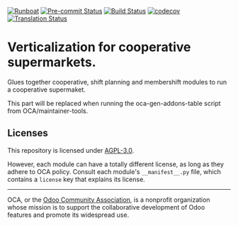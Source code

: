 [![Runboat](https://img.shields.io/badge/runboat-Try%20me-875A7B.png)](https://runboat.odoo-community.org/builds?repo=OCA/vertical-cooperative-supermarket&target_branch=12.0)
[![Pre-commit Status](https://github.com/OCA/vertical-cooperative-supermarket/actions/workflows/pre-commit.yml/badge.svg?branch=12.0)](https://github.com/OCA/vertical-cooperative-supermarket/actions/workflows/pre-commit.yml?query=branch%3A12.0)
[![Build Status](https://github.com/OCA/vertical-cooperative-supermarket/actions/workflows/test.yml/badge.svg?branch=12.0)](https://github.com/OCA/vertical-cooperative-supermarket/actions/workflows/test.yml?query=branch%3A12.0)
[![codecov](https://codecov.io/gh/OCA/vertical-cooperative-supermarket/branch/12.0/graph/badge.svg)](https://codecov.io/gh/OCA/vertical-cooperative-supermarket)
[![Translation Status](https://translation.odoo-community.org/widgets/vertical-cooperative-supermarket-14-0/-/svg-badge.svg)](https://translation.odoo-community.org/engage/vertical-cooperative-supermarket-14-0/?utm_source=widget)

<!-- /!\ do not modify above this line -->

# Verticalization for cooperative supermarkets.

Glues together cooperative, shift planning and membershift modules to run a cooperative supermaket.

<!-- /!\ do not modify below this line -->

<!-- prettier-ignore-start -->

[//]: # (addons)

This part will be replaced when running the oca-gen-addons-table script from OCA/maintainer-tools.

[//]: # (end addons)

<!-- prettier-ignore-end -->

## Licenses

This repository is licensed under [AGPL-3.0](LICENSE).

However, each module can have a totally different license, as long as they adhere to OCA
policy. Consult each module's `__manifest__.py` file, which contains a `license` key
that explains its license.

----

OCA, or the [Odoo Community Association](http://odoo-community.org/), is a nonprofit
organization whose mission is to support the collaborative development of Odoo features
and promote its widespread use.
